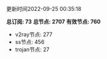 更新时间2022-09-25 00:35:18

**总订阅: 73**
**总节点: 2707**
**有效节点: 760**
- v2ray节点: 277
- ss节点: 456
- trojan节点: 27
